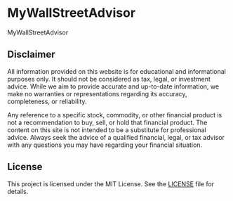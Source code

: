 # MyWallStreetAdvisor
MyWallStreetAdvisor

## Disclaimer

All information provided on this website is for educational and informational purposes only. It should not be considered as tax, legal, or investment advice. While we aim to provide accurate and up-to-date information, we make no warranties or representations regarding its accuracy, completeness, or reliability.

Any reference to a specific stock, commodity, or other financial product is not a recommendation to buy, sell, or hold that financial product. The content on this site is not intended to be a substitute for professional advice. Always seek the advice of a qualified financial, legal, or tax advisor with any questions you may have regarding your financial situation.

## License

This project is licensed under the MIT License. See the [LICENSE](./LICENSE) file for details.

